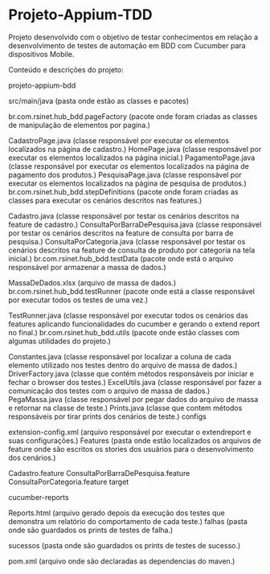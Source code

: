 # Projeto-Appium-TDD
Projeto desenvolvido com o objetivo de testar conhecimentos em relação a desenvolvimento de testes de automação em BDD com Cucumber para dispositivos Mobile.

Conteúdo e descrições do projeto:

projeto-appium-bdd

src/main/java (pasta onde estão as classes e pacotes)

br.com.rsinet.hub_bdd.pageFactory (pacote onde foram criadas as classes de manipulação de elementos por pagina.)

CadastroPage.java (classe responsável por executar os elementos localizados na página de cadastro.)
HomePage.java (classe responsável por executar os elementos localizados na página inicial.)
PagamentoPage.java (classe responsável por executar os elementos localizados na página de pagamento dos produtos.)
PesquisaPage.java (classe responsável por executar os elementos localizados na página de pesquisa de produtos.)
br.com.rsinet.hub_bdd.stepDefinitions (pacote onde foram criadas as classes para executar os cenários descritos nas features.)

Cadastro.java (classe responsável por testar os cenários descritos na feature de cadastro.)
ConsultaPorBarraDePesquisa.java (classe responsável por testar os cenários descritos na feature de consulta por barra de pesquisa.)
ConsultaPorCategoria.java (classe responsável por testar os cenários descritos na feature de consulta de produto por categoria na tela inicial.)
br.com.rsinet.hub_bdd.testData (pacote onde está o arquivo responsável por armazenar a massa de dados.)

MassaDeDados.xlsx (arquivo de massa de dados.)
br.com.rsinet.hub_bdd.testRunner (pacote onde está a classe responsável por executar todos os testes de uma vez.)

TestRunner.java (classe responsável por executar todos os cenários das features aplicando funcionalidades do cucumber e gerando o extend report no final.)
br.com.rsinet.hub_bdd.utils (pacote onde estão classes com algumas utilidades do projeto.)

Constantes.java (classe responsável por localizar a coluna de cada elemento utilizado nos testes dentro do arquivo de massa de dados.)
DriverFactory.java (classe que contém métodos responsáveis por iniciar e fechar o browser dos testes.)
ExcelUtils.java (classe responsável por fazer a comunicação dos testes com o arquivo de massa de dados.)
PegaMassa.java (classe responsável por pegar dados do arquivo de massa e retornar na classe de teste.)
Prints.java (classe que contem métodos responsáveis por tirar prints dos cenários de teste.)
configs

extension-config.xml (arquivo responsável por executar o extendreport e suas configurações.)
Features (pasta onde estão localizados os arquivos de feature onde são escritos os stories dos usuários para o desenvolvimento dos cenários.)

Cadastro.feature
ConsultaPorBarraDePesquisa.feature
ConsultaPorCategoria.feature
target

cucumber-reports

Reports.html (arquivo gerado depois da execução dos testes que demonstra um relatório do comportamento de cada teste.)
falhas (pasta onde são guardados os prints de testes de falha.)

sucessos (pasta onde são guardados os prints de testes de sucesso.)

pom.xml (arquivo onde são declaradas as dependencias do maven.)
